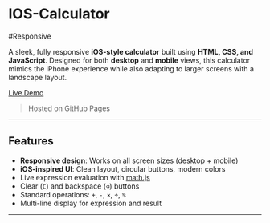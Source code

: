 # IOS-Calculator

#Responsive

A sleek, fully responsive **iOS-style calculator** built using **HTML, CSS, and JavaScript**. Designed for both **desktop** and **mobile** views, this calculator mimics the iPhone experience while also adapting to larger screens with a landscape layout.

[ Live Demo](https://rj47git.github.io/IOS-Calculator/)  
> Hosted on GitHub Pages

---

##  Features

- **Responsive design**: Works on all screen sizes (desktop + mobile)
- **iOS-inspired UI**: Clean layout, circular buttons, modern colors
- Live expression evaluation with [math.js](https://mathjs.org/)
- Clear (`C`) and backspace (`⌫`) buttons
- Standard operations: `+`, `-`, `×`, `÷`, `%`
- Multi-line display for expression and result


---

